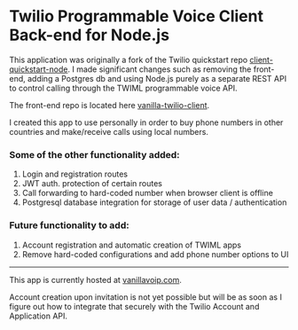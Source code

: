 # Twilio Programmable Voice Client Back-end for Node.js

This application was originally a fork of the Twilio quickstart repo [client-quickstart-node](https://github.com/TwilioDevEd/client-quickstart-node).
I made significant changes such as removing the front-end, adding a Postgres db and using Node.js purely as a separate REST API to control calling
through the TWIML programmable voice API.

The front-end repo is located here [vanilla-twilio-client](https://github.com/nckdhl/vanilla-twilio-client).

I created this app to use personally in order to buy phone numbers in other countries and make/receive calls using local numbers.

### Some of the other functionality added:

1. Login and registration routes
2. JWT auth. protection of certain routes
3. Call forwarding to hard-coded number when browser client is offline
4. Postgresql database integration for storage of user data / authentication

### Future functionality to add:

1. Account registration and automatic creation of TWIML apps
2. Remove hard-coded configurations and add phone number options to UI

***

This app is currently hosted at [vanillavoip.com](https://vanillavoip.com). 

Account creation upon invitation is not yet possible but will be as soon as I figure out how to integrate that securely with the Twilio Account and Application API. 

